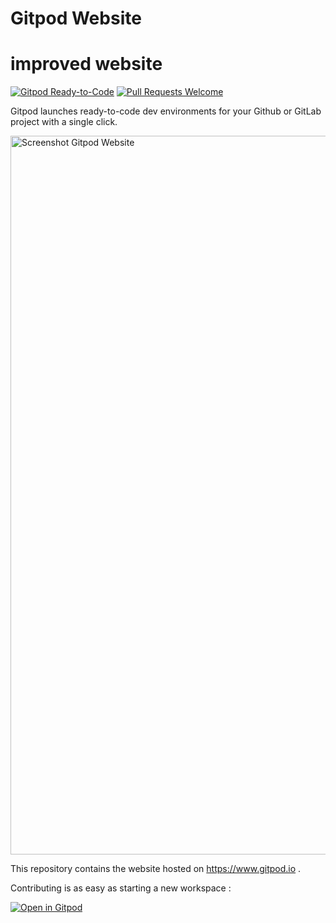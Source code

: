 # Gitpod Website
# improved website

[![Gitpod Ready-to-Code](https://img.shields.io/badge/Gitpod-ready--to--code-blue?logo=gitpod)](https://gitpod.io/#https://github.com/gitpod-io/website)
[![Pull Requests Welcome](https://img.shields.io/badge/PRs-welcome-brightgreen.svg)](http://makeapullrequest.com)

Gitpod launches ready-to-code dev environments for your Github or GitLab project with a single click.

<img width="1150" alt="Screenshot Gitpod Website" src="https://user-images.githubusercontent.com/372735/70432742-3bd25e80-1a80-11ea-9219-954181fe78b5.png">

This repository contains the website hosted on https://www.gitpod.io .

Contributing is as easy as starting a new workspace :

[![Open in Gitpod](https://gitpod.io/button/open-in-gitpod.svg)](https://gitpod.io/#https://github.com/gitpod-io/website)
